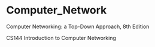 # Computer_Network
Computer Networking: a Top-Down Approach, 8th Edition

CS144
Introduction to Computer Networking
